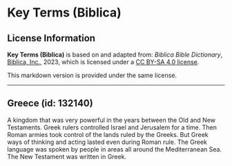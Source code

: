 # Key Terms (Biblica)

## License Information

**Key Terms (Biblica)** is based on and adapted from: _Biblica Bible Dictionary_, [Biblica, Inc.](https://www.biblica.com/), 2023, which is licensed under a [CC BY-SA 4.0 license](https://creativecommons.org/licenses/by-sa/4.0/legalcode.en).

This markdown version is provided under the same license.



--------------------------------

## Greece (id: 132140)

A kingdom that was very powerful in the years between the Old and New Testaments. Greek rulers controlled Israel and Jerusalem for a time. Then Roman armies took control of the lands ruled by the Greeks. But Greek ways of thinking and acting lasted even during Roman rule. The Greek language was spoken by people in areas all around the Mediterranean Sea. The New Testament was written in Greek.


